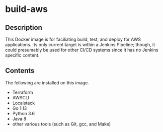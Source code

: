 # build-aws

## Description

This Docker image is for faciliating build, test, and deploy for AWS applications.  Its only current target is within a Jenkins Pipeline; though, it could presumably be used for other CI/CD systems since it has no Jenkins specific content.

## Contents

The following are installed on this image.

- Terraform
- AWSCLI
- Localstack
- Go 1.13
- Python 3.6
- Java 8
- other various tools (such as Git, gcc, and Make)
